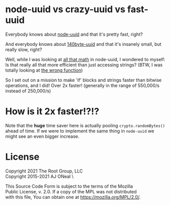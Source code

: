 node-uuid vs crazy-uuid vs fast-uuid
=============

Everybody knows about [node-uuid](https://github.com/broofa/node-uuid) and that it's pretty fast, right?

And everybody knows about [140byte-uuid](https://gist.github.com/jed/982883) and that it's insanely small, but really slow, right?

Well, while I was looking at [all that math](https://github.com/broofa/node-uuid/blob/master/uuid.js#L85) in node-uuid, I wondered to myself:
Is that really all that more efficient than just accessing strings?
(BTW, I was totally looking at [the wrong function](https://github.com/broofa/node-uuid/blob/master/uuid.js#L196))

So I set out on a mission to make 'if' blocks and strings faster than bitwise operations, and I did! Over 2x faster! (generally in the range of 550,000/s instead of 250,000/s)

How is it 2x faster!?!?
=========

Note that the **huge** time saver here is actually pooling `crypto.randomBytes()` ahead of time.
If we were to implement the same thing in `node-uuid` we might see an even bigger increase.

# License

Copyright 2021 The Root Group, LLC \
Copyright 2015-2021 AJ ONeal \

This Source Code Form is subject to the terms of the Mozilla \
Public License, v. 2.0. If a copy of the MPL was not distributed \
with this file, You can obtain one at https://mozilla.org/MPL/2.0/.